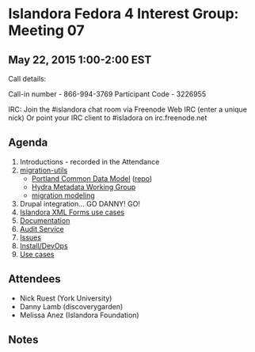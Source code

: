 # Islandora Fedora 4 Interest Group: Meeting 07

## May 22, 2015 1:00-2:00 EST

Call details:

Call-in number - 866-994-3769
Participant Code - 3226955

IRC:
  Join the #islandora chat room via Freenode Web IRC (enter a unique nick)
  Or point your IRC client to #isladora on irc.freenode.net

## Agenda

1. Introductions - recorded in the Attendance
2. [migration-utils](https://github.com/fcrepo4-labs/migration-utils)
    * [Portland Common Data Model](https://wiki.duraspace.org/display/FF/Portland+Common+Data+Model) ([repo](https://github.com/duraspace/pcdm))
    * [Hydra Metadata Working Group](https://wiki.duraspace.org/display/hydra/Hydra+Metadata+Working+Group)
    * [migration modeling](https://github.com/Islandora-Labs/islandora/blob/7.x-2.x/docs/technical-documentation/migration.md)
3. Drupal integration... GO DANNY! GO!
4. [Islandora XML Forms use cases](https://docs.google.com/document/d/1zkyy40v4lz03rpjpmVHWujU9LQcxrsA4EC75D1d7X7A/edit)
5. [Documentation](http://islandora-labs.github.io/islandora/)
6. [Audit Service](https://wiki.duraspace.org/display/FF/Audit+Service+Implementation+Proposal)
7. [Issues](https://github.com/islandora-labs/islandora/issues)
8. [Install/DevOps](https://github.com/Islandora-Labs/islandora/tree/7.x-2.x/install)
9. [Use cases](https://github.com/Islandora/Islandora-Fedora4-Interest-Group/labels/use%20case)
  
## Attendees

* Nick Ruest (York University)
* Danny Lamb (discoverygarden)
* Melissa Anez (Islandora Foundation)

## Notes

